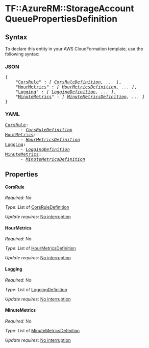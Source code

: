 # TF::AzureRM::StorageAccount QueuePropertiesDefinition

## Syntax

To declare this entity in your AWS CloudFormation template, use the following syntax:

### JSON

<pre>
{
    "<a href="#corsrule" title="CorsRule">CorsRule</a>" : <i>[ <a href="corsruledefinition.md">CorsRuleDefinition</a>, ... ]</i>,
    "<a href="#hourmetrics" title="HourMetrics">HourMetrics</a>" : <i>[ <a href="hourmetricsdefinition.md">HourMetricsDefinition</a>, ... ]</i>,
    "<a href="#logging" title="Logging">Logging</a>" : <i>[ <a href="loggingdefinition.md">LoggingDefinition</a>, ... ]</i>,
    "<a href="#minutemetrics" title="MinuteMetrics">MinuteMetrics</a>" : <i>[ <a href="minutemetricsdefinition.md">MinuteMetricsDefinition</a>, ... ]</i>
}
</pre>

### YAML

<pre>
<a href="#corsrule" title="CorsRule">CorsRule</a>: <i>
      - <a href="corsruledefinition.md">CorsRuleDefinition</a></i>
<a href="#hourmetrics" title="HourMetrics">HourMetrics</a>: <i>
      - <a href="hourmetricsdefinition.md">HourMetricsDefinition</a></i>
<a href="#logging" title="Logging">Logging</a>: <i>
      - <a href="loggingdefinition.md">LoggingDefinition</a></i>
<a href="#minutemetrics" title="MinuteMetrics">MinuteMetrics</a>: <i>
      - <a href="minutemetricsdefinition.md">MinuteMetricsDefinition</a></i>
</pre>

## Properties

#### CorsRule

_Required_: No

_Type_: List of <a href="corsruledefinition.md">CorsRuleDefinition</a>

_Update requires_: [No interruption](https://docs.aws.amazon.com/AWSCloudFormation/latest/UserGuide/using-cfn-updating-stacks-update-behaviors.html#update-no-interrupt)

#### HourMetrics

_Required_: No

_Type_: List of <a href="hourmetricsdefinition.md">HourMetricsDefinition</a>

_Update requires_: [No interruption](https://docs.aws.amazon.com/AWSCloudFormation/latest/UserGuide/using-cfn-updating-stacks-update-behaviors.html#update-no-interrupt)

#### Logging

_Required_: No

_Type_: List of <a href="loggingdefinition.md">LoggingDefinition</a>

_Update requires_: [No interruption](https://docs.aws.amazon.com/AWSCloudFormation/latest/UserGuide/using-cfn-updating-stacks-update-behaviors.html#update-no-interrupt)

#### MinuteMetrics

_Required_: No

_Type_: List of <a href="minutemetricsdefinition.md">MinuteMetricsDefinition</a>

_Update requires_: [No interruption](https://docs.aws.amazon.com/AWSCloudFormation/latest/UserGuide/using-cfn-updating-stacks-update-behaviors.html#update-no-interrupt)

